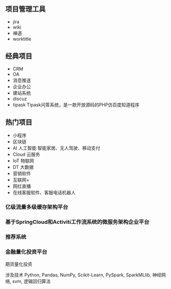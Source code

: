 
## 项目管理工具
* jira
* wiki
* 禅道
* worktitle

## 经典项目
* CRM
* OA
* 消息推送
* 企业办公
* 建站系统
* discuz 
* tipask Tipask问答系统，是一款开放源码的PHP仿百度知道程序


## 热门项目
* 小程序
* 区块链
* AI 人工智能 智能家居、无人驾驶、移动支付
* Cloud 云服务
* IoT 物联网
* DT 大数据
* 营销软件
* 互联网+
* 网红直播
* 在线客服软件、客服电话机器人
  
### 亿级流量多级缓存架构平台

### 基于SpringCloud和Activiti工作流系统的微服务架构企业平台

### 推荐系统

### 金融量化投资平台
期货量化投资

涉及技术
Python, Pandas, NumPy, Scikit-Learn, PySpark, SparkMLlib, 神经网络, svm, 逻辑回归算法



